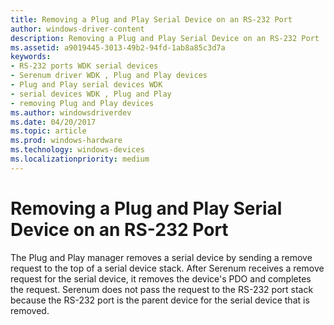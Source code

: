 ```yaml
---
title: Removing a Plug and Play Serial Device on an RS-232 Port
author: windows-driver-content
description: Removing a Plug and Play Serial Device on an RS-232 Port
ms.assetid: a9019445-3013-49b2-94fd-1ab8a85c3d7a
keywords:
- RS-232 ports WDK serial devices
- Serenum driver WDK , Plug and Play devices
- Plug and Play serial devices WDK
- serial devices WDK , Plug and Play
- removing Plug and Play devices
ms.author: windowsdriverdev
ms.date: 04/20/2017
ms.topic: article
ms.prod: windows-hardware
ms.technology: windows-devices
ms.localizationpriority: medium
---
```


# Removing a Plug and Play Serial Device on an RS-232 Port





The Plug and Play manager removes a serial device by sending a remove request to the top of a serial device stack. After Serenum receives a remove request for the serial device, it removes the device's PDO and completes the request. Serenum does not pass the request to the RS-232 port stack because the RS-232 port is the parent device for the serial device that is removed.

 

 




